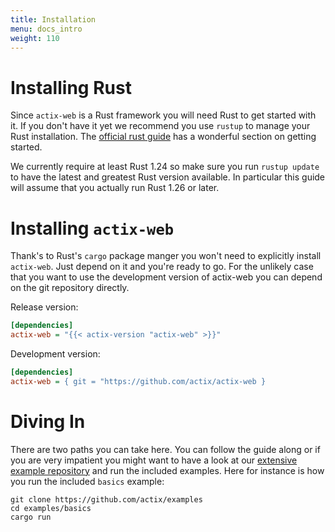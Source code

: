 ```yaml
---
title: Installation
menu: docs_intro
weight: 110
---
```


# Installing Rust

Since `actix-web` is a Rust framework you will need Rust to get started with it.
If you don't have it yet we recommend you use `rustup` to manage your Rust
installation.  The [official rust
guide](https://doc.rust-lang.org/book/second-edition/ch01-01-installation.html)
has a wonderful section on getting started.

We currently require at least Rust 1.24 so make sure you run `rustup update`
to have the latest and greatest Rust version available.  In particular this
guide will assume that you actually run Rust 1.26 or later.

# Installing `actix-web`

Thank's to Rust's `cargo` package manger you won't need to explicitly install
`actix-web`.  Just depend on it and you're ready to go.  For the unlikely
case that you want to use the development version of actix-web you can
depend on the git repository directly.

Release version:

```ini
[dependencies]
actix-web = "{{< actix-version "actix-web" >}}"
```

Development version:

```ini
[dependencies]
actix-web = { git = "https://github.com/actix/actix-web }
```

# Diving In

There are two paths you can take here.  You can follow the guide along or if
you are very impatient you might want to have a look at our
[extensive example repository](https://github.com/actix/examples) and run the
included examples.  Here for instance is how you run the included `basics`
example:

```
git clone https://github.com/actix/examples
cd examples/basics
cargo run
```

